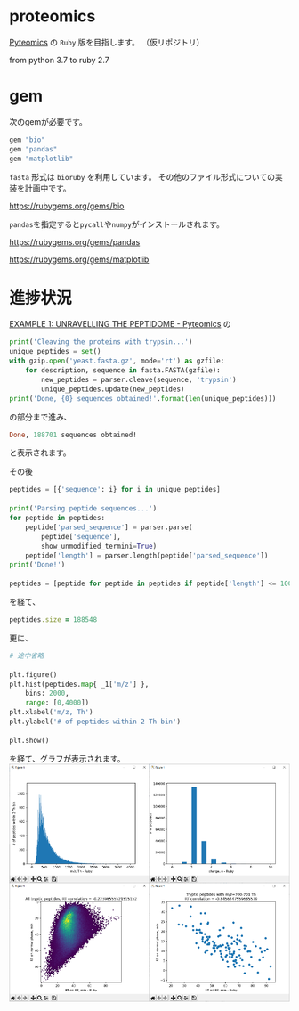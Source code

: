 # proteomics
[Pyteomics](https://pyteomics.readthedocs.io/en/latest/) の `Ruby` 版を目指します。
（仮リポジトリ）

from python 3.7 to ruby 2.7
# gem
次のgemが必要です。
```ruby
gem "bio"
gem "pandas"
gem "matplotlib"
```
`fasta` 形式は `bioruby` を利用しています。
その他のファイル形式についての実装を計画中です。

https://rubygems.org/gems/bio

`pandas`を指定すると`pycall`や`numpy`がインストールされます。

https://rubygems.org/gems/pandas

https://rubygems.org/gems/matplotlib
# 進捗状況

[EXAMPLE 1: UNRAVELLING THE PEPTIDOME - Pyteomics](https://pyteomics.readthedocs.io/en/latest/examples/example_fasta.html) の
```python
print('Cleaving the proteins with trypsin...')
unique_peptides = set()
with gzip.open('yeast.fasta.gz', mode='rt') as gzfile:
    for description, sequence in fasta.FASTA(gzfile):
        new_peptides = parser.cleave(sequence, 'trypsin')
        unique_peptides.update(new_peptides)
print('Done, {0} sequences obtained!'.format(len(unique_peptides)))
```
の部分まで進み、
```ruby
Done, 188701 sequences obtained!
```
と表示されます。

その後
```python
peptides = [{'sequence': i} for i in unique_peptides]

print('Parsing peptide sequences...')
for peptide in peptides:
    peptide['parsed_sequence'] = parser.parse(
        peptide['sequence'],
        show_unmodified_termini=True)
    peptide['length'] = parser.length(peptide['parsed_sequence'])
print('Done!')

peptides = [peptide for peptide in peptides if peptide['length'] <= 100]
```
を経て、
```ruby
peptides.size = 188548
```
更に、
```python
# 途中省略

plt.figure()
plt.hist(peptides.map{ _1['m/z'] },
    bins: 2000,
    range: [0,4000])
plt.xlabel('m/z, Th')
plt.ylabel('# of peptides within 2 Th bin')

plt.show()
```
を経て、グラフが表示されます。
![example1実行結果](./example1.png)